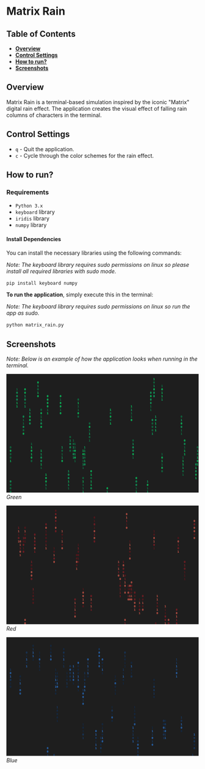 # Matrix Rain

## Table of Contents

- **[Overview](#overview)**
- **[Control Settings](#control-settings)**
- **[How to run?](#how-to-run)**
- **[Screenshots](#screenshots)**

## Overview

Matrix Rain is a terminal-based simulation inspired by the iconic "Matrix" digital rain effect. The application creates the visual effect of falling rain columns of characters in the terminal.

## Control Settings

- `q` - Quit the application.
- `c` - Cycle through the color schemes for the rain effect.

## How to run?

### Requirements

- `Python 3.x`
- `keyboard` library
- `iridis` library
- `numpy` library

#### Install Dependencies

You can install the necessary libraries using the following commands:

*Note: The keyboard library requires sudo permissions on linux so please install all required libraries with sudo mode.*

```bash
pip install keyboard numpy
```

**To run the application**, simply execute this in the terminal:

*Note: The keyboard library requires sudo permissions on linux so run the app as sudo.*

```bash
python matrix_rain.py
```

## Screenshots

*Note: Below is an example of how the application looks when running in the terminal.*

![Green Rain Screenshot](doc/screenshot_green_rain.png)
*Green*

![Red Rain Screenshot](doc/screenshot_red_rain.png)
*Red*

![Blue Rain Screenshot](doc/screenshot_blue_rain.png)
*Blue*
